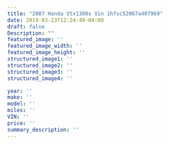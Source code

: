 ```yaml
---
title: "2007 Honda Vtx1300s Vin 1hfsc52067a407969"
date: 2019-03-23T12:24:49-04:00
draft: false
Description: ""
featured_image: ''
featured_image_width: ''
featured_image_height: ''
structured_image1: ''
structured_image2: ''
structured_image3: ''
structured_image4: ''

year: ''
make: ''
model: ''
miles: ''
VIN: ''
price: ''
summary_description: ''
---
```

